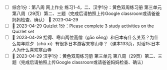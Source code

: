 - [ ] 综合1分：第八周 网上作业 练习1-4，二、汉字1分：黄色双周练习册 第三单元 第八周（29页）第二、三题（完成后请拍照上传Google classroom或请爸爸妈妈检查、确认） 📅 2023-04-29
- [ ] 📅 2023-04-29 Quizlet 1分：Please complete 3 study activities on the Quizlet set
- [ ] 📅 2023-04-29 拾得、寒山两位高僧（gāo sēng）和日本有什么关系？为什么每年除夕（chú xī）有很多日本游客来寒山寺？（课本133页，对话15:日本人为什么喜欢寒山寺
- [ ] 📅 2023-04-29 汉字1分：黄色双周练习册 第三单元 第八周（29页）第二、三题（完成后请拍照上传Google classroom或请爸爸妈妈检查、确认）

